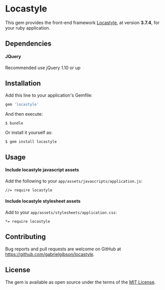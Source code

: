 # Locastyle

This gem provides the front-end framework [Locastyle](https://github.com/locaweb/locawebstyle), at version **3.7.4**, for your ruby application.

## Dependencies

#### JQuery

Recommended use jQuery 1.10 or up

## Installation

Add this line to your application's Gemfile:

```ruby
gem 'locastyle'
```

And then execute:

    $ bundle

Or install it yourself as:

    $ gem install locastyle

## Usage

#### Include locastyle javascript assets

Add the following to your `app/assets/javascripts/application.js`:

    //= require locastyle

#### Include locastyle stylesheet assets

Add to your `app/assets/stylesheets/application.css`:

    *= require locastyle

## Contributing

Bug reports and pull requests are welcome on GitHub at https://github.com/gabrielgibson/locastyle.

## License

The gem is available as open source under the terms of the [MIT License](http://opensource.org/licenses/MIT).
